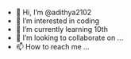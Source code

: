 - 👋 Hi, I’m @adithya2102
- 👀 I’m interested in coding
- 🌱 I’m currently learning 10th 
- 💞️ I’m looking to collaborate on ...
- 📫 How to reach me ...

<!---
adithya2102/adithya2102 is a ✨ special ✨ repository because its `README.md` (this file) appears on your GitHub profile.
You can click the Preview link to take a look at your changes.
--->

